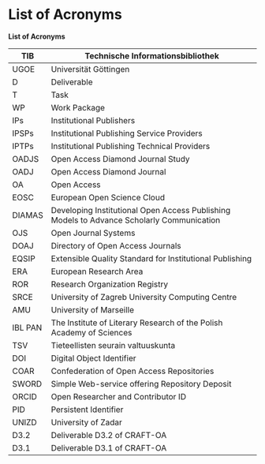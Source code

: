 # List of Acronyms

**List of Acronyms**

| TIB     | Technische Informationsbibliothek                                                         |
| ------- | ----------------------------------------------------------------------------------------- |
| UGOE    | Universität Göttingen                                                                     |
| D       | Deliverable                                                                               |
| T       | Task                                                                                      |
| WP      | Work Package                                                                              |
| IPs     | Institutional Publishers                                                                  |
| IPSPs   | Institutional Publishing Service Providers                                                |
| IPTPs   | Institutional Publishing Technical Providers                                              |
| OADJS   | Open Access Diamond Journal Study                                                         |
| OADJ    | Open Access Diamond Journal                                                               |
| OA      | Open Access                                                                               |
| EOSC    | European Open Science Cloud                                                               |
| DIAMAS  | Developing Institutional Open Access Publishing Models to Advance Scholarly Communication |
| OJS     | Open Journal Systems                                                                      |
| DOAJ    | Directory of Open Access Journals                                                         |
| EQSIP   | Extensible Quality Standard for Institutional Publishing                                  |
| ERA     | European Research Area                                                                    |
| ROR     | Research Organization Registry                                                            |
| SRCE    | University of Zagreb University Computing Centre                                          |
| AMU     | University of Marseille                                                                   |
| IBL PAN | The Institute of Literary Research of the Polish Academy of Sciences                      |
| TSV     | Tieteellisten seurain valtuuskunta                                                        |
| DOI     | Digital Object Identifier                                                                 |
| COAR    | Confederation of Open Access Repositories                                                 |
| SWORD   | Simple Web-service offering Repository Deposit                                            |
| ORCID   | Open Researcher and Contributor ID                                                        |
| PID     | Persistent Identifier                                                                     |
| UNIZD   | University of Zadar                                                                       |
| D3.2    | Deliverable D3.2 of CRAFT-OA                                                              |
| D3.1    | Deliverable D3.1 of CRAFT-OA                                                              |
